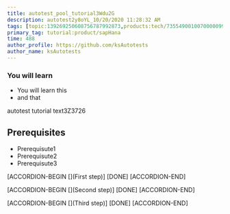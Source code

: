 ```yaml
---
title: autotest_pool_tutorial3Wdu2G
description: autotest2y8oYL_10/20/2020 11:28:32 AM
tags: [topic:139269250608756787992873,products:tech/73554900100700000996,tutorial:experience/advanced]
primary_tag: tutorial:product/sapHana
time: 488
author_profile: https://github.com/ksAutotests
author_name: ksAutotests
---
```

### You will learn
- You will learn this
- and that

autotest tutorial text3Z3726

## Prerequisites
- Prerequisute1
- Prerequisute2
- Prerequisute3

[ACCORDION-BEGIN [](First step)]
[DONE]
[ACCORDION-END]

[ACCORDION-BEGIN [](Second step)]
[DONE]
[ACCORDION-END]

[ACCORDION-BEGIN [](Third step)]
[DONE]
[ACCORDION-END]

